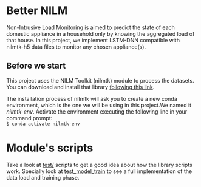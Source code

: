 # Better NILM

Non-Intrusive Load Monitoring is aimed to predict the state of each domestic
appliance in a household only by knowing the aggregated load of that house.
In this project, we implement LSTM-DNN compatible with nilmtk-h5 data files
to monitor any chosen appliance(s).

## Before we start

This project uses the NILM Toolkit (nilmtk) module to process the datasets.
You can download and install that library
[following this link](https://github.com/nilmtk/nilmtk).

The installation process of nilmtk will ask you to create a new conda
environment, which is the one we will be using in this project.We named it
*nilmtk-env*. Activate the environment executing the following line in your
command prompt:
<br/>`$ conda activate nilmtk-env`

# Module's scripts

Take a look at [test/](test) scripts to get a good idea about how the
library scripts work. Specially look at
[test_model_train](test/test_model_train.py) to see a full implementation
of the data load and training phase.
